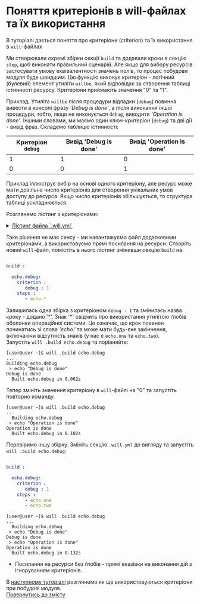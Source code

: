 # Поняття критеріонів в will-файлах та їх використання

В туторіалі дається поняття про критеріони (criterion) та їх використання в `will`-файлах

Ми створювали окремі збірки секції `build` та додавали кроки в секцію `step`, щоб виконати правильний сценарій. Але якщо для вибору ресурсів застосувати умову еквівалентності значень полів, то процес побудови модуля буде швидшим. Цю функцію виконує критеріон - логічний (булевий) елемент утиліти `willbe`, який відповідає за створення таблиці істинності ресурсу. Критеріони приймають значення "0" та "1".

Приклад. Утиліта `willbe` після процедури відладки (`debug`) повинна вивести в консолі фразу _'Debug is done'_, а після виконання іншої процедури, тобто, якщо не виконується `debug`, виводити _'Operation is done'_.  Іншими словами, ми маємо один ключ-критеріон (`debug`) та дві дії - вивід фраз.
Складемо таблицю істинності:  

| Критеріон `debug` | Вивід 'Debug is done' | Вивід 'Operation is done'       |
|-------------------|-----------------------|---------------------------------|
| 1                 | 1                     | 0                               |
| 0                 | 0                     | 1                               |

Приклад іллюструє вибір на основі одного критеріону, але ресурс може мати довільне число критеріонів для створення унікальних умов доступу до ресурса. Якщо число критеріонів збільшується, то структура таблиці ускладнюється.

Розглянемо лістинг з критеріонами:
<details>
  <summary><u>Лістинг файла `.will.yml`</u></summary>

```yaml

about :

    name : buildModuleWithCriterion
    description : "Output of various phrases using criterions"
    version : 0.0.1
    keywords :
        - willbe

step :

  echo.one :
    shell : echo "Debug is done"
    currentPath : '.'
    criterion :
       debug : 1

  echo.two :
    shell : echo "Operation is done"
    currentPath : '.'
    criterion :
       debug : 0

build :

  echo.debug:
    criterion :
       debug : 1
    steps :
       - echo.one

  echo.op:
    criterion :
       debug : 0
    steps :
       - echo.two

```

</details>

Таке рішення не має сенсу - ми навантажуємо файл додатковими критеріонами, а використовуємо прямі посилання на ресурси. Створіть новий `will`-файл, помістіть в нього лістинг змінивши секцію `build` на:

```yaml

build :

  echo.debug:
    criterion :
       debug : 1
    steps :
       - echo.*

```

Залишилась одна збірка з критеріоном `debug : 1` та змінилась назва кроку - додано '\*'. Знак '\*' свідчить про використання утилітою ґлобів оболонки операційної системи. Це означає, що крок повинен починатись зі слова _'echo.'_ та може мати будь-яке закінчення, включаючи відсутність знаків (у нас є `echo.one` та `echo.two`).  
Запустіть `will .build echo.debug` та порівняйте:

```
[user@user ~]$ will .build echo.debug
...
Building echo.debug
 > echo "Debug is done"
Debug is done
  Built echo.debug in 0.062s

```

Тепер змініть значення критеріону в `will`-файлі на "0" та запустіть повторно команду.

```
[user@user ~]$ will .build echo.debug
...
  Building echo.debug
 > echo "Operation is done"
Operation is done
  Built echo.debug in 0.102s

```

Перевіримо іншу збірку. Змініть секцію `.will.yml` до вигляду та запустіть `will .build echo.debug`:

```yaml

build :

  echo.debug:
    criterion :
       debug : 1
    steps :
       - echo.one
       - echo.two

```

```
[user@user ~]$ will .build echo.debug
...
  Building echo.debug
 > echo "Debug is done"
Debug is done
 > echo "Operation is done"
Operation is done
  Built echo.debug in 0.132s

```

- Посилання на ресурси без ґлобів - прямі вказівки на виконання дій з ігноруванням критеріонів.

В [наступному туторіалі](DefaultCriterionInWillFile.md) розглянемо як ще використовуються критеріони при побудові модуля.  
[Повернутись до змісту](../README.md#tutorials)
